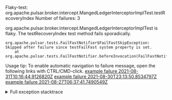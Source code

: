         
Flaky-test: org.apache.pulsar.broker.intercept.MangedLedgerInterceptorImplTest.testRecoveryIndex
Number of failures: 3

org.apache.pulsar.broker.intercept.MangedLedgerInterceptorImplTest is flaky. The testRecoveryIndex test method fails sporadically.

```
org.apache.pulsar.tests.FailFastNotifier$FailFastSkipException: Skipped after failure since testFailFast system property is set.
	at org.apache.pulsar.tests.FailFastNotifier.beforeInvocation(FailFastNotifier.java:88)

```

Usage tip: To enable automatic navigation to failure message, open the following links with CTRL/CMD-click.
[example failure 2021-08-31T10:16:44.9126820Z](https://github.com/apache/pulsar/runs/3471501156?check_suite_focus=true#step:10:2587)
[example failure 2021-08-30T23:13:50.8534797Z](https://github.com/apache/pulsar/runs/3467152431?check_suite_focus=true#step:9:1907)
[example failure 2021-08-27T06:37:41.7490549Z](https://github.com/apache/pulsar/runs/3440411059?check_suite_focus=true#step:9:3825)


<details>
<summary>Full exception stacktrace</summary>
<code><pre>
org.apache.pulsar.tests.FailFastNotifier$FailFastSkipException: Skipped after failure since testFailFast system property is set.
	at org.apache.pulsar.tests.FailFastNotifier.beforeInvocation(FailFastNotifier.java:88)

</pre></code>
</details>

